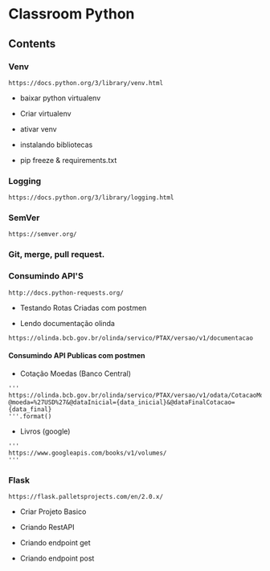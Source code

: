 # Classroom Python

## Contents

### Venv

```
https://docs.python.org/3/library/venv.html
```

* baixar python virtualenv

* Criar virtualenv

* ativar venv

* instalando bibliotecas

* pip freeze & requirements.txt

### Logging

```
https://docs.python.org/3/library/logging.html
```

### SemVer

```
https://semver.org/
```

### Git, merge, pull request.



### Consumindo API'S

```
http://docs.python-requests.org/
```

* Testando Rotas Criadas com postmen

* Lendo documentação olinda

```
https://olinda.bcb.gov.br/olinda/servico/PTAX/versao/v1/documentacao
```

#### Consumindo API Publicas com postmen

* Cotação Moedas (Banco Central)

```
'''
https://olinda.bcb.gov.br/olinda/servico/PTAX/versao/v1/odata/CotacaoMoedaPeriodo(moeda=@moeda,dataInicial=@dataInicial,dataFinalCotacao=@dataFinalCotacao)?@moeda=%27USD%27&@dataInicial={data_inicial}&@dataFinalCotacao={data_final}
'''.format()
```

* Livros (google)

```
'''
https://www.googleapis.com/books/v1/volumes/
'''
```

### Flask

```
https://flask.palletsprojects.com/en/2.0.x/
```

* Criar Projeto Basico

* Criando RestAPI

* Criando endpoint get

* Criando endpoint post